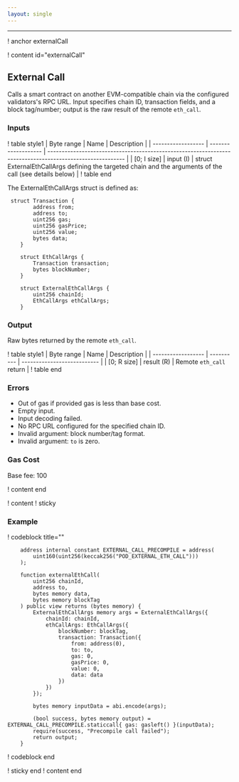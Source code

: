 ```yaml
---
layout: single
---
```


---

! anchor externalCall

! content id="externalCall"

## External Call

Calls a smart contract on another EVM-compatible chain via the configured validators's RPC URL. Input specifies chain ID, transaction fields, and a block tag/number; output is the raw result of the remote `eth_call`.

### Inputs

! table style1
| Byte range         | Name                | Description                                                                                               |
| ------------------ | ------------------- | --------------------------------------------------------------------------------------------------------- |
| [0; I size]        | input (I)           | struct ExternalEthCallArgs defining the targeted chain and the arguments of the call (see details below)  |
! table end

The ExternalEthCallArgs struct is defined as:
```solidity
 struct Transaction {
        address from;
        address to;
        uint256 gas;
        uint256 gasPrice;
        uint256 value;
        bytes data;
    }

    struct EthCallArgs {
        Transaction transaction;
        bytes blockNumber;
    }

    struct ExternalEthCallArgs {
        uint256 chainId;
        EthCallArgs ethCallArgs;
    }
```

### Output

Raw bytes returned by the remote `eth_call`.

! table style1
| Byte range         | Name       | Description                 |
| ------------------ | ---------- | --------------------------- |
| [0; R size]        | result (R) | Remote `eth_call` return    |
! table end

### Errors

- Out of gas if provided gas is less than base cost.
- Empty input.
- Input decoding failed.
- No RPC URL configured for the specified chain ID.
- Invalid argument: block number/tag format.
- Invalid argument: `to` is zero.

### Gas Cost

Base fee: 100

! content end


! content
! sticky

### Example

! codeblock title=""
```solidity
    address internal constant EXTERNAL_CALL_PRECOMPILE = address(
        uint160(uint256(keccak256("POD_EXTERNAL_ETH_CALL")))
    );

    function externalEthCall(
        uint256 chainId,
        address to,
        bytes memory data,
        bytes memory blockTag
    ) public view returns (bytes memory) {
        ExternalEthCallArgs memory args = ExternalEthCallArgs({
            chainId: chainId,
            ethCallArgs: EthCallArgs({
                blockNumber: blockTag,
                transaction: Transaction({
                    from: address(0),
                    to: to,
                    gas: 0,
                    gasPrice: 0,
                    value: 0,
                    data: data
                })
            })
        });

        bytes memory inputData = abi.encode(args);

        (bool success, bytes memory output) = EXTERNAL_CALL_PRECOMPILE.staticcall{ gas: gasleft() }(inputData);
        require(success, "Precompile call failed");
        return output;
    }
```
! codeblock end

! sticky end
! content end